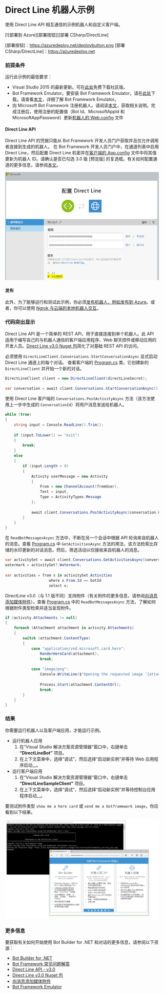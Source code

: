 ﻿# Direct Line 机器人示例

使用 Direct Line API 相互通信的示例机器人和自定义客户端。

[![部署到 Azure][部署按钮]][部署 CSharp/DirectLine]

[部署按钮]：https://azuredeploy.net/deploybutton.png
[部署 CSharp/DirectLine]：https://azuredeploy.net

### 前提条件

运行此示例的最低要求：
* Visual Studio 2015 的最新更新。可在[此处](http://www.visualstudio.com)免费下载社区版。
* Bot Framework Emulator。要安装 Bot Framework Emulator，请在[此处](https://emulator.botframework.com/)下载。请查看[本文](https://github.com/microsoft/botframework-emulator/wiki/Getting-Started)，详细了解 Bot Framework Emulator。
* 向 Microsoft Bot Framework 注册机器人。请阅读[本文](https://docs.microsoft.com/zh-cn/bot-framework/portal-register-bot)，获取相关说明。完成注册后，使用注册的配置值（Bot Id、MicrosoftAppId 和 MicrosoftAppPassword）更新[机器人的 Web.config](DirectLineBot/Web.config#L9-L11) 文件

#### Direct Line API
Direct Line API 的凭据只能从 Bot Framework 开发人员门户获取并且仅允许调用者连接到生成的机器人。
在 Bot Framework 开发人员门户中，在通道列表中启用 Direct Line，然后配置 Direct Line 机密并在[客户端的 App.config](DirectLineClient/App.config#L4-L5) 文件中将其值更新为机器人 ID。请确认是否已勾选 3.0 版 [预览版] 的复选框。有关如何配置通道的更多信息，请参阅[本文](https://docs.microsoft.com/zh-cn/bot-framework/portal-configure-channels)。

![配置 Direct Line](images/outcome-configure.png)

#### 发布
此外，为了能够运行和测试此示例，你必须[发布机器人，例如发布到 Azure](https://docs.microsoft.com/zh-cn/bot-framework/publish-bot-overview)。或者，你可以使用 [Ngrok 与云端的本地机器人交互](https://blogs.msdn.microsoft.com/jamiedalton/2016/07/29/ms-bot-framework-ngrok/)。 

### 代码突出显示

Direct Line API 是一个简单的 REST API，用于直接连接到单个机器人。此 API 适用于编写自己的与机器人通信的客户端应用程序、Web 聊天控件或移动应用的开发人员。[Direct Line v3.0 Nuget 包](https://www.nuget.org/packages/Microsoft.Bot.Connector.DirectLine/3.0.0-beta)简化了对基础 REST API 的访问。

必须使用 `DirectLineClient.Conversations.StartConversationAsync` 显式启动 Direct Line 通道上的每个对话。
查看客户端的 [Program.cs](DirectLineClient/Program.cs#L25-L27) 类，它创建新的 `DirectLineClient` 并开始一个新的对话。


````C#
DirectLineClient client = new DirectLineClient(directLineSecret);
            
var conversation = await client.Conversations.StartConversationAsync();
````

使用 Direct Line 客户端的 `Conversations.PostActivityAsync` 方法（该方法使用上一步中生成的 `ConversationId`）将用户消息发送给机器人。

````C#
while (true)
{
    string input = Console.ReadLine().Trim();

    if (input.ToLower() == "exit")
    {
        break;
    }
    else
    {
        if (input.Length > 0)
        {
            Activity userMessage = new Activity
            {
                From = new ChannelAccount(fromUser),
                Text = input,
                Type = ActivityTypes.Message
            };

            await client.Conversations.PostActivityAsync(conversation.ConversationId, userMessage);
        }
    }
}
````

在 `ReadBotMessagesAsync` 方法中，不断在另一个会话中根据 API 轮询来自机器人的消息。查看 [Program.cs](DirectLineClient/Program.cs#L64-L69) 中 `GetActivitiesAsync` 方法的用法，该方法检索比存储的水印更新的对话消息。然后，筛选活动以仅接收来自机器人的消息。

````C#
var activitySet = await client.Conversations.GetActivitiesAsync(conversationId, watermark);
watermark = activitySet?.Watermark;

var activities = from x in activitySet.Activities
                    where x.From.Id == botId
                    select x;
````

DirectLine v3.0（与 1.1 版不同）支持附件（有关附件的更多信息，请参阅[向消息添加媒体附件](https://docs.microsoft.com/zh-cn/bot-framework/dotnet/bot-builder-dotnet-add-media-attachments)）。查看 [Program.cs](DirectLineClient/Program.cs#L75-L92) 中的 `ReadBotMessagesAsync` 方法，了解如何根据附件类型检索并适当呈现附件。


````C#
if (activity.Attachments != null)
{
    foreach (Attachment attachment in activity.Attachments)
    {
        switch (attachment.ContentType)
        {
            case "application/vnd.microsoft.card.hero":
                RenderHeroCard(attachment);
                break;

            case "image/png":
                Console.WriteLine($"Opening the requested image '{attachment.ContentUrl}'");

                Process.Start(attachment.ContentUrl);
                break;
        }
    }
}
````


### 结果

你需要运行机器人以及客户端应用，才能运行示例。
* 运行机器人应用
    1. 在“Visual Studio 解决方案资源管理器”窗口中，右键单击 **“DirectLineBot”** 项目。
    2. 在上下文菜单中，选择“调试”，然后选择“启动新实例”并等待 Web 应用程序启动__。
* 运行客户端应用
    1. 在“Visual Studio 解决方案资源管理器”窗口中，右键单击 **“DirectLineSampleClient”** 项目。
    2. 在上下文菜单中，选择“调试”，然后选择“启动新实例”并等待控制台应用程序启动__。

要测试附件类型 `show me a hero card` 或 `send me a botframework image`，你应看到以下结果。

![示例结果](images/outcome.png)

### 更多信息

要获取有关如何开始使用 Bot Builder for .NET 和对话的更多信息，请参阅以下资源：
* [Bot Builder for .NET](https://docs.microsoft.com/zh-cn/bot-framework/dotnet/)
* [Bot Framework 常见问题解答](https://docs.microsoft.com/zh-cn/bot-framework/resources-bot-framework-faq#i-have-a-communication-channel-id-like-to-be-configurable-with-bot-framework-can-i-work-with-microsoft-to-do-that)
* [Direct Line API - v3.0](https://docs.botframework.com/zh-cn/restapi/directline3/)
* [Direct Line v3.0 Nuget 包](https://www.nuget.org/packages/Microsoft.Bot.Connector.DirectLine/3.0.0-beta)
* [向消息添加媒体附件](https://docs.microsoft.com/zh-cn/bot-framework/dotnet/bot-builder-dotnet-add-media-attachments)
* [Bot Framework Emulator](https://github.com/microsoft/botframework-emulator/wiki/Getting-Started)
